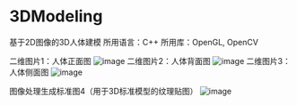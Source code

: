 ﻿# 3DModeling
基于2D图像的3D人体建模
所用语言：C++
所用库：OpenGL, OpenCV

二维图片1：人体正面图
![image](https://github.com/ProEthan/3DModeling/tree/master/static/img/male.png)
二维图片2：人体背面图
![image](https://github.com/ProEthan/3DModeling/tree/master/static/img/male_back.png)
二维图片3：人体侧面图
![image](https://github.com/ProEthan/3DModeling/tree/master/static/img/male_ce.png)

图像处理生成标准图4（用于3D标准模型的纹理贴图）
![image](https://github.com/ProEthan/3DModeling/tree/master/static/img/male_all.png)

